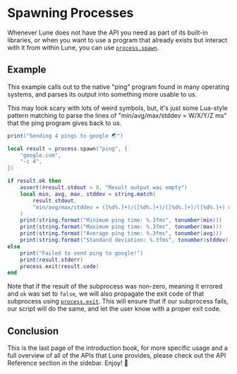 # Spawning Processes

Whenever Lune does not have the API you need as part of its built-in libraries, or when you want to
use a program that already exists but interact with it from within Lune, you can use
[`process.spawn`](../../api-reference/process.md#spawn).

## Example

This example calls out to the native "ping" program found in many operating systems, and parses its
output into something more usable to us.

This may look scary with lots of weird symbols, but, it's just some Lua-style pattern matching to
parse the lines of "min/avg/max/stddev = W/X/Y/Z ms" that the ping program gives back to us.

```lua copy
print("Sending 4 pings to google 🌏")

local result = process.spawn("ping", {
	"google.com",
	"-c 4",
})

if result.ok then
	assert(#result.stdout > 0, "Result output was empty")
	local min, avg, max, stddev = string.match(
		result.stdout,
		"min/avg/max/stddev = ([%d%.]+)/([%d%.]+)/([%d%.]+)/([%d%.]+) ms"
	)
	print(string.format("Minimum ping time: %.3fms", tonumber(min)))
	print(string.format("Maximum ping time: %.3fms", tonumber(max)))
	print(string.format("Average ping time: %.3fms", tonumber(avg)))
	print(string.format("Standard deviation: %.3fms", tonumber(stddev)))
else
	print("Failed to send ping to google!")
	print(result.stderr)
	process.exit(result.code)
end
```

Note that if the result of the subprocess was non-zero, meaning it errored and `ok` was set to
`false`, we will also propagate the exit code of that subprocess using
[`process.exit`](../../api-reference/process.md#exit). This will ensure that if our subprocess
fails, our script will do the same, and let the user know with a proper exit code.

## Conclusion

This is the last page of the introduction book, for more specific usage and a full overview of all
of the APIs that Lune provides, please check out the API Reference section in the sidebar. Enjoy! 🚀
